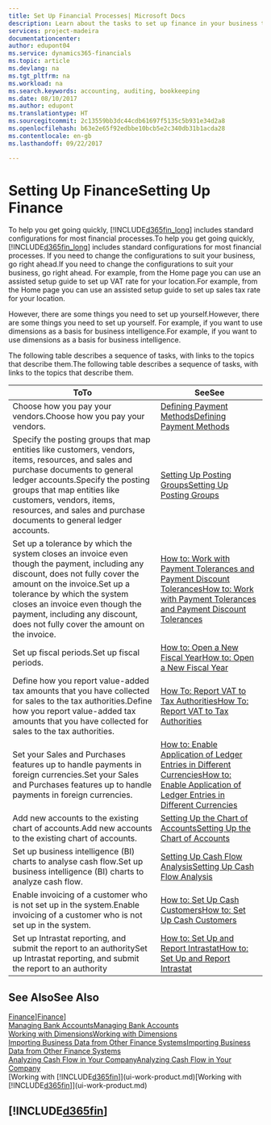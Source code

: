 ```yaml
---
title: Set Up Financial Processes| Microsoft Docs
description: Learn about the tasks to set up finance in your business to suit all your accounting, auditing, or bookkeeping needs.
services: project-madeira
documentationcenter: 
author: edupont04
ms.service: dynamics365-financials
ms.topic: article
ms.devlang: na
ms.tgt_pltfrm: na
ms.workload: na
ms.search.keywords: accounting, auditing, bookkeeping
ms.date: 08/10/2017
ms.author: edupont
ms.translationtype: HT
ms.sourcegitcommit: 2c13559bb3dc44cdb61697f5135c5b931e34d2a8
ms.openlocfilehash: b63e2e65f92edbbe10bcb5e2c340db31b1acda28
ms.contentlocale: en-gb
ms.lasthandoff: 09/22/2017

---
```

# <a name="setting-up-finance"></a><span data-ttu-id="6d703-103">Setting Up Finance</span><span class="sxs-lookup"><span data-stu-id="6d703-103">Setting Up Finance</span></span>
<span data-ttu-id="6d703-104">To help you get going quickly, [!INCLUDE[d365fin_long](includes/d365fin_long_md.md)] includes standard configurations for most financial processes.</span><span class="sxs-lookup"><span data-stu-id="6d703-104">To help you get going quickly, [!INCLUDE[d365fin_long](includes/d365fin_long_md.md)] includes standard configurations for most financial processes.</span></span> <span data-ttu-id="6d703-105">If you need to change the configurations to suit your business, go right ahead.</span><span class="sxs-lookup"><span data-stu-id="6d703-105">If you need to change the configurations to suit your business, go right ahead.</span></span> <span data-ttu-id="6d703-106">For example, from the Home page you can use an assisted setup guide to set up VAT rate for your location.</span><span class="sxs-lookup"><span data-stu-id="6d703-106">For example, from the Home page you can use an assisted setup guide to set up sales tax rate for your location.</span></span>  

<span data-ttu-id="6d703-107">However, there are some things you need to set up yourself.</span><span class="sxs-lookup"><span data-stu-id="6d703-107">However, there are some things you need to set up yourself.</span></span> <span data-ttu-id="6d703-108">For example, if you want to use dimensions as a basis for business intelligence.</span><span class="sxs-lookup"><span data-stu-id="6d703-108">For example, if you want to use dimensions as a basis for business intelligence.</span></span>  

<span data-ttu-id="6d703-109">The following table describes a sequence of tasks, with links to the topics that describe them.</span><span class="sxs-lookup"><span data-stu-id="6d703-109">The following table describes a sequence of tasks, with links to the topics that describe them.</span></span>

| <span data-ttu-id="6d703-110">To</span><span class="sxs-lookup"><span data-stu-id="6d703-110">To</span></span> | <span data-ttu-id="6d703-111">See</span><span class="sxs-lookup"><span data-stu-id="6d703-111">See</span></span> |
| --- | --- |
| <span data-ttu-id="6d703-112">Choose how you pay your vendors.</span><span class="sxs-lookup"><span data-stu-id="6d703-112">Choose how you pay your vendors.</span></span> |[<span data-ttu-id="6d703-113">Defining Payment Methods</span><span class="sxs-lookup"><span data-stu-id="6d703-113">Defining Payment Methods</span></span>](finance-payment-methods.md) |
| <span data-ttu-id="6d703-114">Specify the posting groups that map entities like customers, vendors, items, resources, and sales and purchase documents to general ledger accounts.</span><span class="sxs-lookup"><span data-stu-id="6d703-114">Specify the posting groups that map entities like customers, vendors, items, resources, and sales and purchase documents to general ledger accounts.</span></span> |[<span data-ttu-id="6d703-115">Setting Up Posting Groups</span><span class="sxs-lookup"><span data-stu-id="6d703-115">Setting Up Posting Groups</span></span>](finance-posting-groups.md)|
|<span data-ttu-id="6d703-116">Set up a tolerance by which the system closes an invoice even though the payment, including any discount, does not fully cover the amount on the invoice.</span><span class="sxs-lookup"><span data-stu-id="6d703-116">Set up a tolerance by which the system closes an invoice even though the payment, including any discount, does not fully cover the amount on the invoice.</span></span>|[<span data-ttu-id="6d703-117">How to: Work with Payment Tolerances and Payment Discount Tolerances</span><span class="sxs-lookup"><span data-stu-id="6d703-117">How to: Work with Payment Tolerances and Payment Discount Tolerances</span></span>](finance-payment-tolerance-and-payment-discount-tolerance.md)|
| <span data-ttu-id="6d703-118">Set up fiscal periods.</span><span class="sxs-lookup"><span data-stu-id="6d703-118">Set up fiscal periods.</span></span> |[<span data-ttu-id="6d703-119">How to: Open a New Fiscal Year</span><span class="sxs-lookup"><span data-stu-id="6d703-119">How to: Open a New Fiscal Year</span></span>](finance-how-open-new-fiscal-year.md) |
| <span data-ttu-id="6d703-120">Define how you report value-added tax amounts that you have collected for sales to the tax authorities.</span><span class="sxs-lookup"><span data-stu-id="6d703-120">Define how you report value-added tax amounts that you have collected for sales to the tax authorities.</span></span> |[<span data-ttu-id="6d703-121">How To: Report VAT to Tax Authorities</span><span class="sxs-lookup"><span data-stu-id="6d703-121">How To: Report VAT to Tax Authorities</span></span>](finance-how-report-vat.md)|
| <span data-ttu-id="6d703-122">Set your Sales and Purchases features up to handle payments in foreign currencies.</span><span class="sxs-lookup"><span data-stu-id="6d703-122">Set your Sales and Purchases features up to handle payments in foreign currencies.</span></span>|[<span data-ttu-id="6d703-123">How to: Enable Application of Ledger Entries in Different Currencies</span><span class="sxs-lookup"><span data-stu-id="6d703-123">How to: Enable Application of Ledger Entries in Different Currencies</span></span>](finance-how-enable-application-ledger-entries-different-currencies.md)
| <span data-ttu-id="6d703-124">Add new accounts to the existing chart of accounts.</span><span class="sxs-lookup"><span data-stu-id="6d703-124">Add new accounts to the existing chart of accounts.</span></span> |[<span data-ttu-id="6d703-125">Setting Up the Chart of Accounts</span><span class="sxs-lookup"><span data-stu-id="6d703-125">Setting Up the Chart of Accounts</span></span>](finance-setup-chart-accounts.md) |
| <span data-ttu-id="6d703-126">Set up business intelligence (BI) charts to analyse cash flow.</span><span class="sxs-lookup"><span data-stu-id="6d703-126">Set up business intelligence (BI) charts to analyze cash flow.</span></span> |[<span data-ttu-id="6d703-127">Setting Up Cash Flow Analysis</span><span class="sxs-lookup"><span data-stu-id="6d703-127">Setting Up Cash Flow Analysis</span></span>](finance-setup-cash-flow-analyses.md) |
|<span data-ttu-id="6d703-128">Enable invoicing of a customer who is not set up in the system.</span><span class="sxs-lookup"><span data-stu-id="6d703-128">Enable invoicing of a customer who is not set up in the system.</span></span>|[<span data-ttu-id="6d703-129">How to: Set Up Cash Customers</span><span class="sxs-lookup"><span data-stu-id="6d703-129">How to: Set Up Cash Customers</span></span>](finance-how-to-set-up-cash-customers.md)|
| <span data-ttu-id="6d703-130">Set up Intrastat reporting, and submit the report to an authority</span><span class="sxs-lookup"><span data-stu-id="6d703-130">Set up Intrastat reporting, and submit the report to an authority</span></span> | [<span data-ttu-id="6d703-131">How to: Set Up and Report Intrastat</span><span class="sxs-lookup"><span data-stu-id="6d703-131">How to: Set Up and Report Intrastat</span></span>](finance-how-setup-report-intrastat.md)|

## <a name="see-also"></a><span data-ttu-id="6d703-132">See Also</span><span class="sxs-lookup"><span data-stu-id="6d703-132">See Also</span></span>
<span data-ttu-id="6d703-133">[Finance](finance.md)]</span><span class="sxs-lookup"><span data-stu-id="6d703-133">[Finance](finance.md)]</span></span>  
[<span data-ttu-id="6d703-134">Managing Bank Accounts</span><span class="sxs-lookup"><span data-stu-id="6d703-134">Managing Bank Accounts</span></span>](bank-manage-bank-accounts.md)  
[<span data-ttu-id="6d703-135">Working with Dimensions</span><span class="sxs-lookup"><span data-stu-id="6d703-135">Working with Dimensions</span></span>](finance-dimensions.md)  
[<span data-ttu-id="6d703-136">Importing Business Data from Other Finance Systems</span><span class="sxs-lookup"><span data-stu-id="6d703-136">Importing Business Data from Other Finance Systems</span></span>](upload-data.md)  
[<span data-ttu-id="6d703-137">Analyzing Cash Flow in Your Company</span><span class="sxs-lookup"><span data-stu-id="6d703-137">Analyzing Cash Flow in Your Company</span></span>](finance-analyze-cash-flow.md)  
<span data-ttu-id="6d703-138">[Working with [!INCLUDE[d365fin](includes/d365fin_md.md)]](ui-work-product.md)</span><span class="sxs-lookup"><span data-stu-id="6d703-138">[Working with [!INCLUDE[d365fin](includes/d365fin_md.md)]](ui-work-product.md)</span></span>  

## [!INCLUDE[d365fin](includes/free_trial_md.md)]

